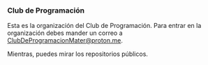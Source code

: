 ### Club de Programación

Esta es la organización del Club de Programación. Para entrar en la organización debes mander un correo a ClubDeProgramacionMater@proton.me.

Mientras, puedes mirar los repositorios públicos.
